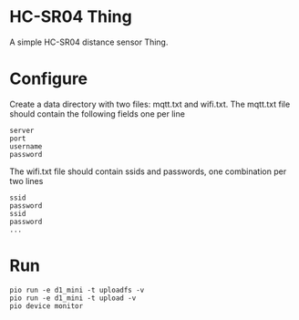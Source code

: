 # HC-SR04 Thing
A simple HC-SR04 distance sensor Thing.

# Configure
Create a data directory with two files: mqtt.txt and wifi.txt.
The mqtt.txt file should contain the following fields one per line
```
server
port
username
password
```

The wifi.txt file should contain ssids and passwords, one combination per two lines
```
ssid
password
ssid
password
...
```

# Run
```
pio run -e d1_mini -t uploadfs -v
pio run -e d1_mini -t upload -v
pio device monitor
```